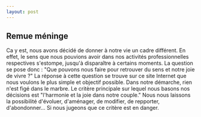 ```yaml
---
layout: post
---
```


## Remue méninge

Ca y est, nous avons décidé de donner à notre vie un cadre différent.
En effet, le sens que nous pouvions avoir dans nos activités professionnelles respectives s'estompe, jusqu'à disparaître à certains moments.
La question se pose donc : "Que pouvons nous faire pour retrouver du sens et notre joie de vivre ?"
La réponse à cette question se trouve sur ce site Internet que nous voulons le plus simple et objectif possible.
Dans notre démarche, rien n'est figé dans le marbre.
Le critère principale sur lequel nous basons nos décisions est "l'harmonie et la joie dans notre couple."
Nous nous laissons la possibilité d'évoluer, d'aménager, de modifier, de repporter, d'abondonner... Si nous jugeons que ce critère est en danger.